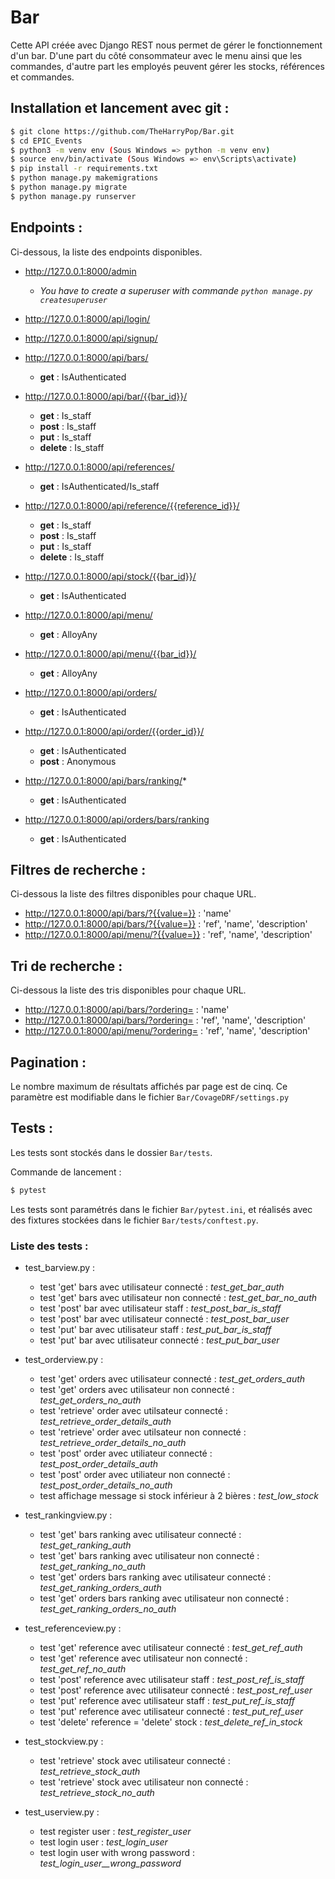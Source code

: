 # Bar

Cette API créée avec Django REST nous permet de gérer le fonctionnement d'un bar.
D'une part du côté consommateur avec le menu ainsi que les commandes, d'autre part les employés peuvent gérer les 
stocks, références et commandes.


## Installation et lancement avec git :

```bash
$ git clone https://github.com/TheHarryPop/Bar.git
$ cd EPIC_Events
$ python3 -m venv env (Sous Windows => python -m venv env)
$ source env/bin/activate (Sous Windows => env\Scripts\activate)
$ pip install -r requirements.txt
$ python manage.py makemigrations
$ python manage.py migrate
$ python manage.py runserver
```

## Endpoints :

Ci-dessous, la liste des endpoints disponibles.

- http://127.0.0.1:8000/admin
  - *You have to create a superuser with commande ```python manage.py createsuperuser```*

- http://127.0.0.1:8000/api/login/


- http://127.0.0.1:8000/api/signup/


- http://127.0.0.1:8000/api/bars/
  - **get** : IsAuthenticated


- http://127.0.0.1:8000/api/bar/{{bar_id}}/
  - **get** : Is_staff
  - **post** : Is_staff
  - **put** : Is_staff
  - **delete** : Is_staff


- http://127.0.0.1:8000/api/references/
  - **get** : IsAuthenticated/Is_staff


- http://127.0.0.1:8000/api/reference/{{reference_id}}/
  - **get** : Is_staff
  - **post** : Is_staff
  - **put** : Is_staff
  - **delete** : Is_staff


- http://127.0.0.1:8000/api/stock/{{bar_id}}/
  - **get** : IsAuthenticated


- http://127.0.0.1:8000/api/menu/
  - **get** : AlloyAny


- http://127.0.0.1:8000/api/menu/{{bar_id}}/
  - **get** : AlloyAny


- http://127.0.0.1:8000/api/orders/
  - **get** : IsAuthenticated


- http://127.0.0.1:8000/api/order/{{order_id}}/
  - **get** : IsAuthenticated
  - **post** : Anonymous


- http://127.0.0.1:8000/api/bars/ranking/*
  - **get** : IsAuthenticated


- http://127.0.0.1:8000/api/orders/bars/ranking
  - **get** : IsAuthenticated

## Filtres de recherche :

Ci-dessous la liste des filtres disponibles pour chaque URL.

- http://127.0.0.1:8000/api/bars/?{{value=}} : 'name'
- http://127.0.0.1:8000/api/bars/?{{value=}} : 'ref', 'name', 'description'
- http://127.0.0.1:8000/api/menu/?{{value=}} : 'ref', 'name', 'description'

## Tri de recherche :

Ci-dessous la liste des tris disponibles pour chaque URL.

- http://127.0.0.1:8000/api/bars/?ordering= : 'name'
- http://127.0.0.1:8000/api/bars/?ordering= : 'ref', 'name', 'description'
- http://127.0.0.1:8000/api/menu/?ordering= : 'ref', 'name', 'description'

## Pagination :

Le nombre maximum de résultats affichés par page est de cinq. Ce paramètre est modifiable dans le fichier 
```Bar/CovageDRF/settings.py```

## Tests :

Les tests sont stockés dans le dossier ```Bar/tests```.

Commande de lancement :
```bash 
$ pytest
```
Les tests sont paramétrés dans le fichier ```Bar/pytest.ini```, et réalisés avec des fixtures stockées dans le fichier 
```Bar/tests/conftest.py```.

### Liste des tests :
- test_barview.py :
  - test 'get' bars avec utilisateur connecté : *test_get_bar_auth*
  - test 'get' bars avec utilisateur non connecté : *test_get_bar_no_auth*
  - test 'post' bar avec utilisateur staff : *test_post_bar_is_staff*
  - test 'post' bar avec utilisateur connecté : *test_post_bar_user*
  - test 'put' bar avec utilisateur staff : *test_put_bar_is_staff*
  - test 'put' bar avec utilisateur connecté : *test_put_bar_user*
  

- test_orderview.py :
  - test 'get' orders avec utilisateur connecté : *test_get_orders_auth*
  - test 'get' orders avec utilisateur non connecté : *test_get_orders_no_auth*
  - test 'retrieve' order avec utilsateur connecté : *test_retrieve_order_details_auth*
  - test 'retrieve' order avec utilsateur non connecté : *test_retrieve_order_details_no_auth*
  - test 'post' order avec utiliateur connecté : *test_post_order_details_auth*
  - test 'post' order avec utiliateur non connecté : *test_post_order_details_no_auth*
  - test affichage message si stock inférieur à 2 bières : *test_low_stock*
  

- test_rankingview.py :
  - test 'get' bars ranking avec utilisateur connecté : *test_get_ranking_auth*
  - test 'get' bars ranking avec utilisateur non connecté : *test_get_ranking_no_auth*
  - test 'get' orders bars ranking avec utilisateur connecté : *test_get_ranking_orders_auth*
  - test 'get' orders bars ranking avec utilisateur non connecté : *test_get_ranking_orders_no_auth*


- test_referenceview.py :
  - test 'get' reference avec utilisateur connecté : *test_get_ref_auth*
  - test 'get' reference avec utilisateur non connecté : *test_get_ref_no_auth*
  - test 'post' reference avec utilisateur staff : *test_post_ref_is_staff*
  - test 'post' reference avec utilisateur connecté : *test_post_ref_user*
  - test 'put' reference avec utilisateur staff : *test_put_ref_is_staff*
  - test 'put' reference avec utilisateur connecté : *test_put_ref_user*
  - test 'delete' reference = 'delete' stock : *test_delete_ref_in_stock*


- test_stockview.py :
  - test 'retrieve' stock avec utilisateur connecté : *test_retrieve_stock_auth*
  - test 'retrieve' stock avec utilisateur non connecté : *test_retrieve_stock_no_auth*


- test_userview.py :
  - test register user : *test_register_user*
  - test login user : *test_login_user*
  - test login user with wrong password : *test_login_user__wrong_password*
